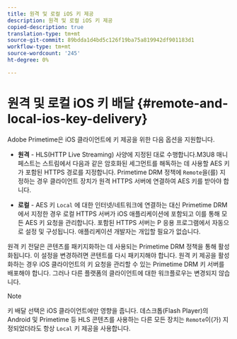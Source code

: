 ```yaml
---
title: 원격 및 로컬 iOS 키 제공
description: 원격 및 로컬 iOS 키 제공
copied-description: true
translation-type: tm+mt
source-git-commit: 89bdda1d4bd5c126f19ba75a819942df901183d1
workflow-type: tm+mt
source-wordcount: '245'
ht-degree: 0%

---
```



# 원격 및 로컬 iOS 키 배달 {#remote-and-local-ios-key-delivery}

Adobe Primetime은 iOS 클라이언트에 키 제공을 위한 다음 옵션을 지원합니다.

* **원격**  - HLS(HTTP Live Streaming) 사양에 지정된 대로 수행합니다.M3U8 매니페스트는 스트림에서 다음과 같은 암호화된 세그먼트를 해독하는 데 사용할 AES 키가 포함된 HTTPS 경로를 지정합니다. Primetime DRM 정책에 `Remote`을(를) 지정하는 경우 클라이언트 장치가 원격 HTTPS 서버에 연결하여 AES 키를 받아야 합니다.

* **로컬**  - AES 키 `Local` 에 대한 인터넷/네트워크에 연결하는 대신 Primetime DRM에서 지정한 경우 로컬 HTTPS 서버가 iOS 애플리케이션에 포함되고 이를 통해 모든 AES 키 요청을 관리합니다. 포함된 HTTPS 서버는 P 응용 프로그램에서 자동으로 설정 및 구성됩니다. 애플리케이션 개발자는 개입할 필요가 없습니다.

원격 키 전달은 콘텐츠를 패키지화하는 데 사용되는 Primetime DRM 정책을 통해 활성화됩니다. 이 설정을 변경하려면 콘텐트를 다시 패키지해야 합니다. 원격 키 제공을 활성화하는 경우 iOS 클라이언트의 키 요청을 관리할 수 있는 Primetime DRM 키 서버를 배포해야 합니다. 그러나 다른 플랫폼의 클라이언트에 대한 워크플로우는 변경되지 않습니다.

>[!NOTE]
>
>키 배달 선택은 iOS 클라이언트에만 영향을 줍니다. 데스크톱(Flash Player)의 Android 및 Primetime 등 HLS 콘텐츠를 사용하는 다른 모든 장치는 `Remote`이(가) 지정되었더라도 항상 `Local` 키 제공을 사용합니다.

